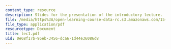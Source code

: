 ```yaml
---
content_type: resource
description: Slides for the presentation of the introductory lecture.
file: /media/https%3A/open-learning-course-data-rc.s3.amazonaws.com/15-511-financial-accounting-summer-2004/0e68f17b95eb3456dca61d44e36086d8_lec1.pdf
file_type: application/pdf
resourcetype: Document
title: lec1.pdf
uid: 0e68f17b-95eb-3456-dca6-1d44e36086d8
---
```

